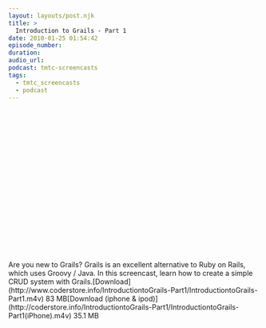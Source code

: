 ```yaml
---
layout: layouts/post.njk
title: >
  Introduction to Grails - Part 1
date: 2010-01-25 01:54:42
episode_number:
duration:
audio_url:
podcast: tmtc-screencasts
tags:
  - tmtc_screencasts
  - podcast
---
```


<object width="540" height="304"><param name="allowfullscreen" value="true">

<param name="allowscriptaccess" value="always">
<param name="movie" value="http://vimeo.com/moogaloop.swf?clip_id=8956337&amp;server=vimeo.com&amp;show_title=1&amp;show_byline=1&amp;show_portrait=0&amp;color=&amp;fullscreen=1">
<embed src="http://vimeo.com/moogaloop.swf?clip_id=8956337&amp;server=vimeo.com&amp;show_title=1&amp;show_byline=1&amp;show_portrait=0&amp;color=&amp;fullscreen=1" type="application/x-shockwave-flash" allowfullscreen="true" allowscriptaccess="always" width="540" height="304"></embed></object>Are you new to Grails? Grails is an excellent alternative to Ruby on Rails, which uses Groovy / Java. In this screencast, learn how to create a simple CRUD system with Grails.[Download](http://www.coderstore.info/IntroductiontoGrails-Part1/IntroductiontoGrails-Part1.m4v) 83 MB[Download (iphone & ipod)](http://coderstore.info/IntroductiontoGrails-Part1/IntroductiontoGrails-Part1(iPhone).m4v) 35.1 MB
